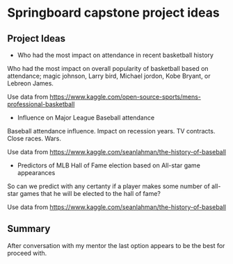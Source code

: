 # Springboard capstone project ideas

## Project Ideas
* Who had the most impact on attendance in recent basketball history

Who had the most impact on overall popularity of basketball based on attendance;  magic johnson, Larry bird, Michael jordon, Kobe Bryant, or Lebreon James. 

Use data from https://www.kaggle.com/open-source-sports/mens-professional-basketball

* Influence on Major League Baseball attendance

Baseball attendance influence. Impact on recession years. TV contracts. Close races.  Wars.

Use data from https://www.kaggle.com/seanlahman/the-history-of-baseball

* Predictors of MLB Hall of Fame election based on All-star game appearances

So can we predict with any certanty if a player makes some number of all-star games that he will be elected to the hall of fame?

Use data from https://www.kaggle.com/seanlahman/the-history-of-baseball

## Summary
After conversation with my mentor the last option appears to be the best for proceed with.